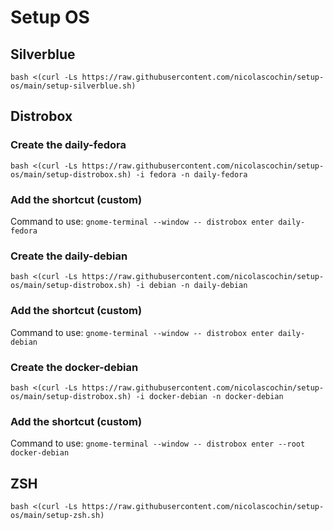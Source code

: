 # Setup OS

## Silverblue
```
bash <(curl -Ls https://raw.githubusercontent.com/nicolascochin/setup-os/main/setup-silverblue.sh)
```

## Distrobox
### Create the daily-fedora
```
bash <(curl -Ls https://raw.githubusercontent.com/nicolascochin/setup-os/main/setup-distrobox.sh) -i fedora -n daily-fedora
```
### Add the shortcut (custom)
Command to use: `gnome-terminal --window -- distrobox enter daily-fedora`

### Create the daily-debian
```
bash <(curl -Ls https://raw.githubusercontent.com/nicolascochin/setup-os/main/setup-distrobox.sh) -i debian -n daily-debian
```
### Add the shortcut (custom)
Command to use: `gnome-terminal --window -- distrobox enter daily-debian`

### Create the docker-debian
```
bash <(curl -Ls https://raw.githubusercontent.com/nicolascochin/setup-os/main/setup-distrobox.sh) -i docker-debian -n docker-debian
```
### Add the shortcut (custom)
Command to use: `gnome-terminal --window -- distrobox enter --root docker-debian`


## ZSH
```
bash <(curl -Ls https://raw.githubusercontent.com/nicolascochin/setup-os/main/setup-zsh.sh)
```
